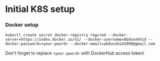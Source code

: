 # Initial K8S setup


### Docker setup
```
kubectl create secret docker-registry regcred --docker-server=https://index.docker.io/v1/ --docker-username=Abduvokhid --docker-password=<your-pword> --docker-email=abduvohid1996@gmail.com
```
Don't forget to replace `<your-pword>` with DockerHub access token!
